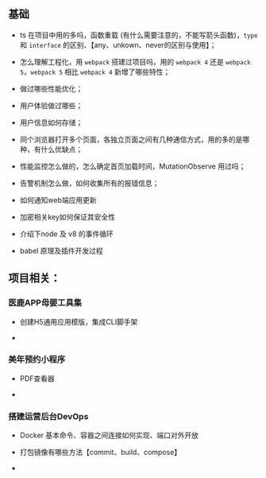 
## 基础

- ts 在项目中用的多吗，函数重载 (有什么需要注意的，不能写箭头函数)，`type` 和 `interface` 的区别、【any、unkown、never的区别与使用】；

- 怎么理解工程化，用 `webpack` 搭建过项目吗，用的 `webpack 4` 还是 `webpack 5`，`webpack 5` 相比 `webpack 4` 新增了哪些特性；

- 做过哪些性能优化；

- 用户体验做过哪些；

- 用户信息如何存储；

- 同个浏览器打开多个页面，各独立页面之间有几种通信方式，用的多的是哪种，有什么优缺点；

- 性能监控怎么做的，怎么确定首页加载时间，MutationObserve 用过吗；

- 告警机制怎么做，如何收集所有的报错信息；



- 如何通知web端应用更新

- 加密相关key如何保证其安全性

- 介绍下node 及 v8 的事件循环

- babel 原理及插件开发过程


## 项目相关：

### 医鹿APP母婴工具集

- 创建H5通用应用模版，集成CLI脚手架

- 

### 美年预约小程序

- PDF查看器

- 

### 搭建运营后台DevOps

- Docker 基本命令、容器之间连接如何实现、端口对外开放

- 打包镜像有哪些方法【commit、build、compose】

- 